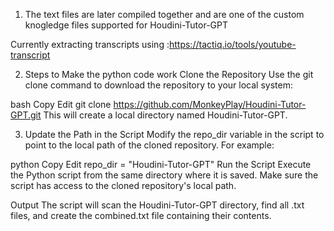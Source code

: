 1. The text files are later compiled together and are one of the custom knogledge files supported for Houdini-Tutor-GPT

  Currently extracting transcripts using :https://tactiq.io/tools/youtube-transcript



2. Steps to Make the python code work
  Clone the Repository Use the git clone command to download the repository to your local system:

  bash
  Copy
  Edit
  git clone https://github.com/MonkeyPlay/Houdini-Tutor-GPT.git
  This will create a local directory named Houdini-Tutor-GPT.

3. Update the Path in the Script Modify the repo_dir variable in the script to point to the local path of the cloned repository. For example:

  python
  Copy
  Edit
  repo_dir = "Houdini-Tutor-GPT"
  Run the Script Execute the Python script from the same directory where it is saved. Make sure the script has access to the cloned repository's local path.

Output The script will scan the Houdini-Tutor-GPT directory, find all .txt files, and create the combined.txt file containing their contents.
